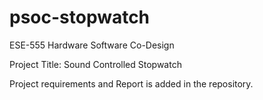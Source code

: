 # psoc-stopwatch
ESE-555 Hardware Software Co-Design

Project Title: Sound Controlled Stopwatch

Project requirements and Report is added in the repository.